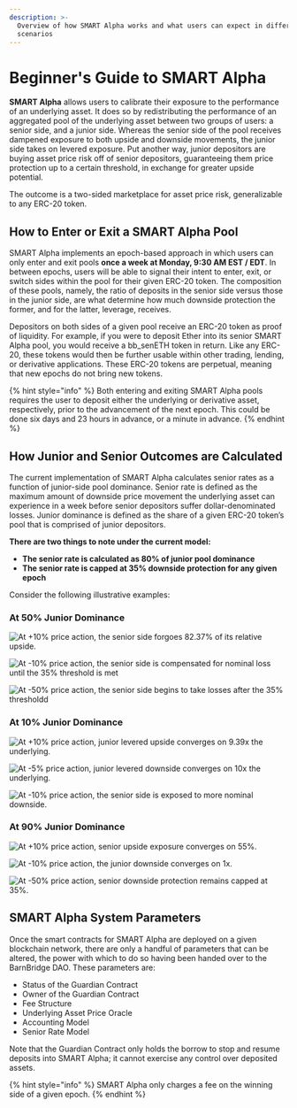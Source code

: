 ```yaml
---
description: >-
  Overview of how SMART Alpha works and what users can expect in different
  scenarios
---
```


# Beginner's Guide to SMART Alpha

**SMART Alpha** allows users to calibrate their exposure to the performance of an underlying asset. It does so by redistributing the performance of an aggregated pool of the underlying asset between two groups of users: a senior side, and a junior side. Whereas the senior side of the pool receives dampened exposure to both upside and downside movements, the junior side takes on levered exposure. Put another way, junior depositors are buying asset price risk off of senior depositors, guaranteeing them price protection up to a certain threshold, in exchange for greater upside potential. 

The outcome is a two-sided marketplace for asset price risk, generalizable to any ERC-20 token.

## How to Enter or Exit a SMART Alpha Pool

SMART Alpha implements an epoch-based approach in which users can only enter and exit pools **once a week at Monday, 9:30 AM EST / EDT**. In between epochs, users will be able to signal their intent to enter, exit, or switch sides within the pool for their given ERC-20 token. The composition of these pools, namely, the ratio of deposits in the senior side versus those in the junior side, are what determine how much downside protection the former, and for the latter, leverage, receives.

Depositors on both sides of a given pool receive an ERC-20 token as proof of liquidity. For example, if you were to deposit Ether into its senior SMART Alpha pool, you would receive a bb_senETH token in return. Like any ERC-20, these tokens would then be further usable within other trading, lending, or derivative applications. These ERC-20 tokens are perpetual, meaning that new epochs do not bring new tokens. 

{% hint style="info" %}
Both entering and exiting SMART Alpha pools requires the user to deposit either the underlying or derivative asset, respectively, prior to the advancement of the next epoch. This could be done six days and 23 hours in advance, or a minute in advance.
{% endhint %}

## How Junior and Senior Outcomes are Calculated

The current implementation of SMART Alpha calculates senior rates as a function of junior-side pool dominance. Senior rate is defined as the maximum amount of downside price movement the underlying asset can experience in a week before senior depositors suffer dollar-denominated losses. Junior dominance is defined as the share of a given ERC-20 token’s pool that is comprised of junior depositors.

**There are two things to note under the current model:**

* **The senior rate is calculated as 80% of junior pool dominance**
* **The senior rate is capped at 35% downside protection for any given epoch**

Consider the following illustrative examples:

### **At 50% Junior Dominance**

![At +10% price action, the senior side forgoes 82.37% of its relative upside.](<.gitbook/assets/image (21).png>)

![At -10% price action, the senior side is compensated for nominal loss until the 35% threshold is met](<.gitbook/assets/image (22).png>)

![At -50% price action, the senior side begins to take losses after the 35% thresholdd](<.gitbook/assets/image (23).png>)

### At 10% Junior Dominance

![At +10% price action, junior levered upside converges on 9.39x the underlying.](<.gitbook/assets/image (24).png>)

![At -5% price action, junior levered downside converges on 10x the underlying. ](<.gitbook/assets/image (25).png>)

![At -10% price action, the senior side is exposed to more nominal downside. ](<.gitbook/assets/image (26).png>)

### At 90% Junior Dominance

![At +10% price action, senior upside exposure converges on 55%.](<.gitbook/assets/image (27).png>)

![At -10% price action, the junior downside converges on 1x.](<.gitbook/assets/image (28).png>)

![At -50% price action, senior downside protection remains capped at 35%.](<.gitbook/assets/image (29).png>)

## SMART Alpha System Parameters

Once the smart contracts for SMART Alpha are deployed on a given blockchain network, there are only a handful of parameters that can be altered, the power with which to do so having been handed over to the BarnBridge DAO. These parameters are:

* Status of the Guardian Contract 
* Owner of the Guardian Contract
* Fee Structure
* Underlying Asset Price Oracle
* Accounting Model
* Senior Rate Model

Note that the Guardian Contract only holds the borrow to stop and resume deposits into SMART Alpha; it cannot exercise any control over deposited assets. 

{% hint style="info" %}
SMART Alpha only charges a fee on the winning side of a given epoch.
{% endhint %}
